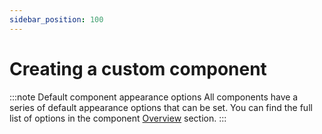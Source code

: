 ```yaml
---
sidebar_position: 100
---
```


# Creating a custom component

:::note Default component appearance options
All components have a series of default appearance options that can be set. You can find the full list of options in the
component [Overview](/components/intro) section.
:::

